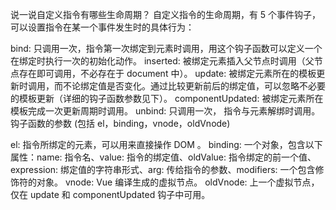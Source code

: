 说一说自定义指令有哪些生命周期？
自定义指令的生命周期，有 5 个事件钩子，可以设置指令在某一个事件发生时的具体行为：

bind: 只调用一次，指令第一次绑定到元素时调用，用这个钩子函数可以定义一个在绑定时执行一次的初始化动作。
inserted: 被绑定元素插入父节点时调用（父节点存在即可调用，不必存在于 document 中）。
update: 被绑定元素所在的模板更新时调用，而不论绑定值是否变化。通过比较更新前后的绑定值，可以忽略不必要的模板更新（详细的钩子函数参数见下）。
componentUpdated: 被绑定元素所在模板完成一次更新周期时调用。
unbind: 只调用一次， 指令与元素解绑时调用。
钩子函数的参数 (包括 el，binding，vnode，oldVnode)

el: 指令所绑定的元素，可以用来直接操作 DOM 。
binding: 一个对象，包含以下属性：name: 指令名、value: 指令的绑定值、oldValue: 指令绑定的前一个值、expression: 绑定值的字符串形式、arg: 传给指令的参数、modifiers: 一个包含修饰符的对象。
vnode: Vue 编译生成的虚拟节点。
oldVnode: 上一个虚拟节点，仅在 update 和 componentUpdated 钩子中可用。